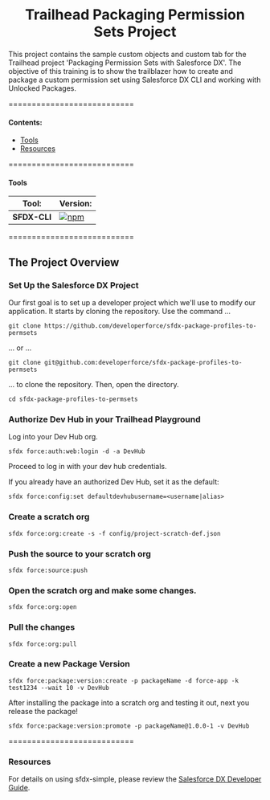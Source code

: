 <h1 align="center">Trailhead Packaging Permission Sets Project</h1>
This project contains the sample custom objects and custom tab for the Trailhead project 'Packaging Permission Sets with Salesforce DX'. The objective of this training is to show the trailblazer how to create and package a custom permission set using Salesforce DX CLI and working with Unlocked Packages.

===========================
#### Contents:
- [Tools](#tools)
- [Resources](#resources)

===========================
#### Tools
|  Tool:       |  Version:  |
| ------------ | ---------- |
| **SFDX-CLI** | [![npm](https://img.shields.io/npm/v/sfdx-cli.svg?label=SFDX-CLI&logo=Salesforce&style=Popout)](https://developer.salesforce.com/tools/sfdxcli)  |

===========================
## The Project Overview

### Set Up the Salesforce DX Project
Our first goal is to set up a developer project which we'll use to modify our application. It starts by cloning the repository. Use the command ...
```
git clone https://github.com/developerforce/sfdx-package-profiles-to-permsets
```
… or ...
```
git clone git@github.com:developerforce/sfdx-package-profiles-to-permsets
```
… to clone the repository. Then, open the directory.
```
cd sfdx-package-profiles-to-permsets
```
### Authorize Dev Hub in your Trailhead Playground
Log into your Dev Hub org.
```
sfdx force:auth:web:login -d -a DevHub
```
Proceed to log in with your dev hub credentials.

If you already have an authorized Dev Hub, set it as the default:
```
sfdx force:config:set defaultdevhubusername=<username|alias>
```
### Create a scratch org
```
sfdx force:org:create -s -f config/project-scratch-def.json
```
### Push the source to your scratch org
```
sfdx force:source:push
```
### Open the scratch org and make some changes.
```
sfdx force:org:open
```
### Pull the changes
```
sfdx force:org:pull
```
### Create a new Package Version
```
sfdx force:package:version:create -p packageName -d force-app -k test1234 --wait 10 -v DevHub
```

After installing the package into a scratch org and testing it out, next you release the package!
```
sfdx force:package:version:promote -p packageName@1.0.0-1 -v DevHub
```

===========================
### Resources
For details on using sfdx-simple, please review the [Salesforce DX Developer Guide](https://developer.salesforce.com/docs/atlas.en-us.sfdx_dev.meta/sfdx_dev).

